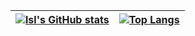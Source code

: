 | [![lsl's GitHub stats](https://github-readme-stats.vercel.app/api?username=lsl&qshow_icons=true&hide_rank=true&hide_border=true&hide=contribs&disable_animations=true)](https://github.com/lsl/)  | [![Top Langs](https://github-readme-stats.vercel.app/api/top-langs/?username=lsl&layout=compact&hide_border=true)](https://github.com/lsl/) |
| ------------- | ------------- |




